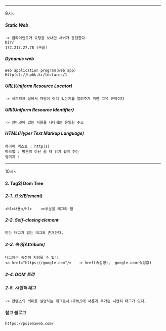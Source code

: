 ***
9시~

##### Static Web
    -> 클라이언트가 요청을 보내면 서버가 응답한다.
    Dir/
    172.217.27.78 (구글)

##### Dynamic web
    Web application program(web app)
    Http(s)://hphk.kr/lectures/1

##### URL(Uniform Resource Locator)
    -> 네트워크 상에서 자원이 어디 있는지를 알려주기 위한 고유 규약이다
##### URI(Uniform Resource Identifier)
    -> 인터넷에 있는 자원을 나타내는 유일한 주소


##### HTML(Hyper Text Markup Language)

    하이퍼 텍스트 : http(s)
    마크업 : 평문이 아닌 좀 더 읽기 쉽게 하는
    랭귀지 : 

***
10시~
#### 2. Tag와 Dom Tree
#####	2-1. 요소(Element)
	<h1>내용</h1>    <>부분을 태그라 함
#####	2-2. Self-closing element
	닫는 태그가 없는 태그도 존재한다.
#####	2-3. 속성(Attribute)
	태그에는 속성이 지정될 수 있다.
	<a href="https://google.com"/>   -> href(속성명),  google.com(속성값)
#####   2-4. DOM 트리

#####   2-5. 시맨틱 태그
    -> 컨텐츠의 의미를 설명하는 태그로서 HTML5에 새롭게 추가된 시맨틱 태그가 있다.

#### 참고 블로그
    https://poiemaweb.com/    